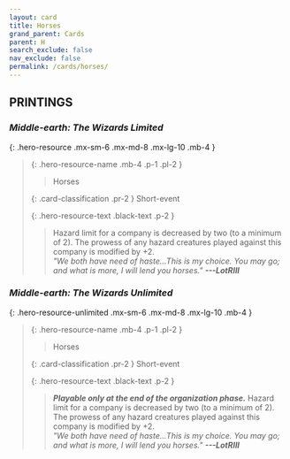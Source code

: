 ```yaml
---
layout: card
title: Horses
grand_parent: Cards
parent: H
search_exclude: false
nav_exclude: false
permalink: /cards/horses/
---
```


## PRINTINGS


### _Middle-earth: The Wizards Limited_

{: .hero-resource .mx-sm-6 .mx-md-8 .mx-lg-10 .mb-4 }
> {: .hero-resource-name .mb-4 .p-1 .pl-2 }
> > <div class="card-mp"></div>
> > <div class="card-name">Horses</div>
>
> {: .card-classification .pr-2 }
> Short-event
>
> {: .hero-resource-text .black-text .p-2 }
> > Hazard limit for a company is decreased by two (to a minimum of 2). The prowess of any hazard creatures played against this company is modified by +2. <br>_"We both have need of haste...This is my choice. You may go; and what is more, I will lend you horses."_ ***---&#65279;LotRIII*** 
> 

### _Middle-earth: The Wizards Unlimited_

{: .hero-resource-unlimited .mx-sm-6 .mx-md-8 .mx-lg-10 .mb-4 }
> {: .hero-resource-name .mb-4 .p-1 .pl-2 }
> > <div class="card-mp"></div>
> > <div class="card-name">Horses</div>
>
> {: .card-classification .pr-2 }
> Short-event
>
> {: .hero-resource-text .black-text .p-2 }
> > ***Playable only at the end of the organization phase.*** Hazard limit for a company is decreased by two (to a minimum of 2). The prowess of any hazard creatures played against this company is modified by +2. <br>_"We both have need of haste...This is my choice. You may go; and what is more, I will lend you horses."_ ***---&#65279;LotRIII*** 
> 
